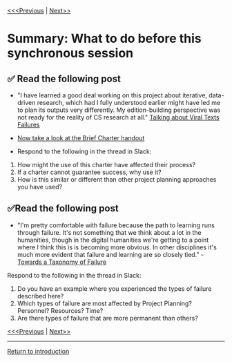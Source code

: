 [<<<Previous](10Proposal.md) | [Next>>](continue.md)

# Summary: **What to do before this synchronous session**

## :white_check_mark: Read the following post
* "I have learned a good deal working on this project about iterative, data-driven research, which had I fully understood earlier might have led me to plan its outputs very differently. My edition-building perspective was not ready for the reality of CS research at all." [Talking about Viral Texts Failures](https://ryancordell.org/research/VT-database-fail/)

* [Now take a look at the Brief Charter handout](https://github.com/SouthernMethodistUniversity/projectplan/blob/master/sections/charters-handout.pdf)
* Respond to the following in the thread in Slack:
1.	How might the use of this charter have affected their process?
2.	If a charter cannot guarantee success, why use it? 
3.	How is this similar or different than other project planning approaches you have used?
 
## :white_check_mark:Read the following post

* "I'm pretty comfortable with failure because the path to learning runs through failure. It's not something that we think about a lot in the humanities, though in the digital humanities we're getting to a point where I think this is is becoming more obvious. In other disciplines it's much more evident that failure and learning are so closely tied." - [Towards a Taxonomy of Failure](http://quinndombrowski.com/?q=blog/2019/01/30/towards-taxonomy-failure)

Respond to the following in the thread in Slack:
1.	Do you have an example where you experienced the types of failure described here? 
2.	Which types of failure are most affected by Project Planning? Personnel? Resources? Time?
3.	Are there types of failure that are more permanent than others?


[<<<Previous](10Proposal.md) | [Next>>](continue.md)

-----
[Return to introduction](https://github.com/SouthernMethodistUniversity/projectplan)

